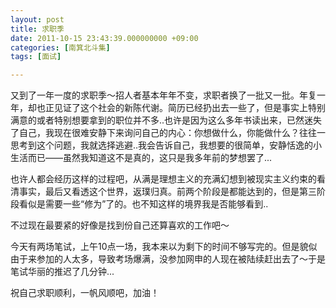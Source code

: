 ```yaml
---
layout: post
title: 求职季
date: 2011-10-15 23:43:39.000000000 +09:00
categories: [南箕北斗集]
tags: [面试]

---
```

又到了一年一度的求职季～招人者基本年年不变，求职者换了一批又一批。年复一年，却也正见证了这个社会的新陈代谢。简历已经扔出去一些了，但是事实上特别满意的或者特别想要拿到的职位并不多..也许是因为这么多年书读出来，已然迷失了自己，我现在很难安静下来询问自己的内心：你想做什么，你能做什么？往往一思考到这个问题，我就选择逃避..我会告诉自己，<!--more-->我想要的很简单，安静恬逸的小生活而已——虽然我知道这不是真的，这只是我多年前的梦想罢了...

也许人都会经历这样的过程吧，从满是理想主义的充满幻想到被现实主义约束的看清事实，最后又看透这个世界，返璞归真。前两个阶段是都能达到的，但是第三阶段看似是需要一些“修为”了的。也不知这样的境界我是否能够看到..

不过现在最要紧的好像是找到份自己还算喜欢的工作吧～

今天有两场笔试，上午10点一场，我本来以为剩下的时间不够写完的。但是貌似由于来参加的人太多，导致考场爆满，没参加网申的人现在被陆续赶出去了～于是笔试华丽的推迟了几分钟...

祝自己求职顺利，一帆风顺吧，加油！
